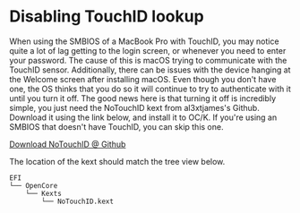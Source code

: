 # Disabling TouchID lookup

When using the SMBIOS of a MacBook Pro with TouchID, you may notice quite a lot of lag getting to the login screen, or whenever you need to enter your password. The cause of this is macOS trying to communicate with the TouchID sensor. Additionally, there can be issues with the device hanging at the Welcome screen after installing macOS. Even though you don't have one, the OS thinks that you do so it will continue to try to authenticate with it until you turn it off. The good news here is that turning it off is incredibly simple, you just need the NoTouchID kext from al3xtjames's Github. Download it using the link below, and install it to OC/K. If you're using an SMBIOS that doesn't have TouchID, you can skip this one.

[Download NoTouchID @ Github](https://github.com/al3xtjames/NoTouchID)

The location of the kext should match the tree view below.

```text
EFI
└── OpenCore
    └── Kexts
        └── NoTouchID.kext
```

